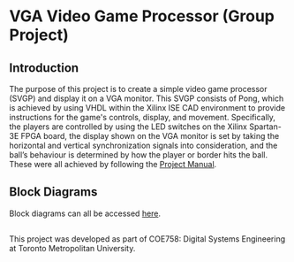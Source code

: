 # VGA Video Game Processor (Group Project)
## Introduction
The purpose of this project is to create a simple video game processor (SVGP) and display it on a VGA monitor. This SVGP consists of Pong, which is achieved by using VHDL within the Xilinx ISE CAD environment to provide instructions for the game's controls, display, and movement. Specifically, the players are controlled by using the LED switches on the Xilinx Spartan-3E FPGA board, the display shown on the VGA monitor is set by taking the horizontal and vertical synchronization signals into consideration, and the ball’s behaviour is determined by how the player or border hits the ball. These were all achieved by following the [Project Manual](https://github.com/cthanges/University-Projects/blob/main/VGA-Video-Game-Processor/Project%20Manual.pdf).

## Block Diagrams
Block diagrams can all be accessed [here](https://github.com/cthanges/University-Projects/tree/main/VGA-Video-Game-Processor/Block%20Diagrams).

##
This project was developed as part of COE758: Digital Systems Engineering at Toronto Metropolitan University.
